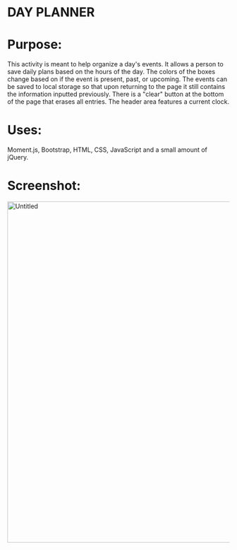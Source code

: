 # DAY PLANNER

# Purpose:

This activity is meant to help organize a day's events. It allows a person to save daily plans based on the hours of the day. The colors of the boxes change based on if the event is present, past, or upcoming. The events can be saved to local storage so that upon returning to the page it still contains the information inputted previously. There is a "clear" button at the bottom of the page that erases all entries. The header area features a current clock.


# Uses:

Moment.js, Bootstrap, HTML, CSS, JavaScript and a small amount of jQuery.

# Screenshot:

<img width="773" alt="Untitled" src="https://user-images.githubusercontent.com/67557233/92336762-f2d42880-f058-11ea-83d8-b8ab7776ca46.png">

